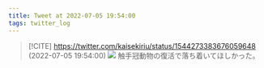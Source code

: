 ```yaml
---
title: Tweet at 2022-07-05 19:54:00
tags: twitter_log
---
```


> [!CITE] https://twitter.com/kaisekiriu/status/1544273383676059648 (2022-07-05 19:54:00)
> ![](https://twitter.com/kaisekiriu/status/1544273383676059648)
> 触手冠動物の復活で落ち着いてほしかった。

